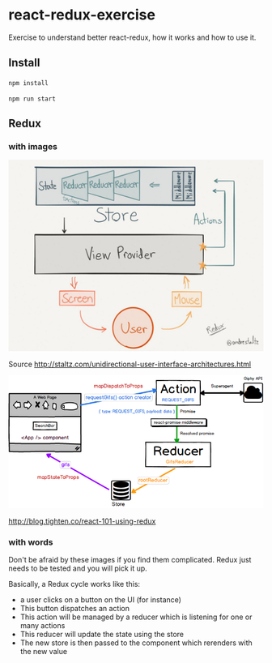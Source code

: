 # react-redux-exercise
Exercise to understand better react-redux, how it works and how to use it.

## Install
`npm install`

`npm run start`

## Redux

### with images

![alt Redux image](./readme/redux1.jpg)

Source http://staltz.com/unidirectional-user-interface-architectures.html

![alt Redux image](./readme/redux2.png)

http://blog.tighten.co/react-101-using-redux

### with words

Don't be afraid by these images if you find them complicated.
Redux just needs to be tested and you will pick it up.

Basically, a Redux cycle works like this:
- a user clicks on a button on the UI (for instance)
- This button dispatches an action
- This action will be managed by a reducer which is listening for one or many actions
- This reducer will update the state using the store
- The new store is then passed to the component which rerenders with the new value
